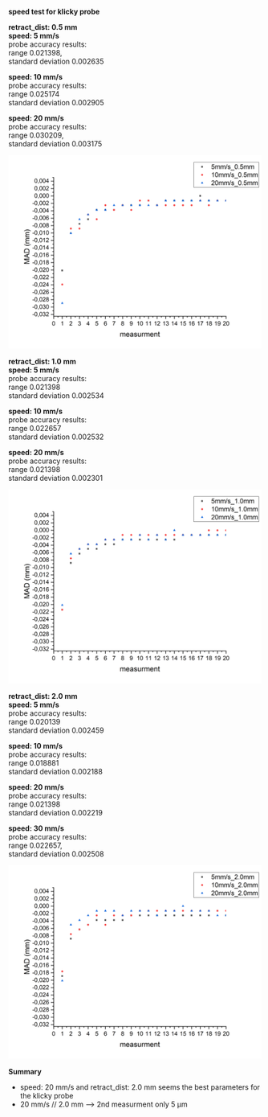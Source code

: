 **speed test for klicky probe**  

**retract_dist: 0.5 mm**  
**speed: 5 mm/s**  
probe accuracy results:  
range 0.021398,  
standard deviation 0.002635  

**speed: 10 mm/s**  
probe accuracy results:  
range 0.025174  
standard deviation 0.002905  

**speed: 20 mm/s**  
probe accuracy results:  
range 0.030209,  
standard deviation 0.003175  

![This is an image](https://github.com/a-maze-1ng/Klicky-vs.-Unklicky/blob/main/pic/05_retract.png)


**retract_dist: 1.0 mm**  
**speed: 5 mm/s**  
probe accuracy results:  
range 0.021398  
standard deviation 0.002534  

**speed: 10 mm/s**  
probe accuracy results:  
range 0.022657  
standard deviation 0.002532  

**speed: 20 mm/s**  
probe accuracy results:  
range 0.021398  
standard deviation 0.002301  

![This is an image](https://github.com/a-maze-1ng/Klicky-vs.-Unklicky/blob/main/pic/1_retract.png)

**retract_dist: 2.0 mm**  
**speed: 5 mm/s**  
probe accuracy results:  
range 0.020139  
standard deviation 0.002459  

**speed: 10 mm/s**  
probe accuracy results:  
range 0.018881  
standard deviation 0.002188  

**speed: 20 mm/s**  
probe accuracy results:  
range 0.021398  
standard deviation 0.002219  

**speed: 30 mm/s**  
probe accuracy results:  
range 0.022657,  
standard deviation 0.002508  

![This is an image](https://github.com/a-maze-1ng/Klicky-vs.-Unklicky/blob/main/pic/2_retract.png)

**Summary**  
* speed: 20 mm/s and retract_dist: 2.0 mm seems the best parameters for the klicky probe
* 20 mm/s // 2.0 mm --> 2nd measurment only 5 µm
